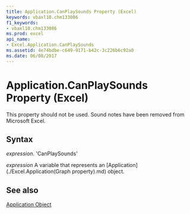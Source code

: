 ```yaml
---
title: Application.CanPlaySounds Property (Excel)
keywords: vbaxl10.chm133086
f1_keywords:
- vbaxl10.chm133086
ms.prod: excel
api_name:
- Excel.Application.CanPlaySounds
ms.assetid: 4e74bdbe-c649-9171-b42c-3c226b6c92a0
ms.date: 06/08/2017
---
```



# Application.CanPlaySounds Property (Excel)

This property should not be used. Sound notes have been removed from Microsoft Excel.


## Syntax

 _expression_. 'CanPlaySounds'

 _expression_ A variable that represents an [Application](./Excel.Application(Graph property).md) object.


## See also


[Application Object](Excel.Application(objec).md)

